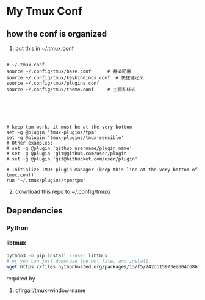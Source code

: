 # My Tmux Conf

## how the conf is organized

1. put this in ~/.tmux.conf
```

# ~/.tmux.conf
source ~/.config/tmux/base.conf      # 基础配置
source ~/.config/tmux/keybindings.conf  # 快捷键定义
source ~/.config/tmux/plugins.conf
source ~/.config/tmux/theme.conf     # 主题和样式






# keep tpm work, it must be at the very bottom
set -g @plugin 'tmux-plugins/tpm'
set -g @plugin 'tmux-plugins/tmux-sensible'
# Other examples:
# set -g @plugin 'github_username/plugin_name'
# set -g @plugin 'git@github.com/user/plugin'
# set -g @plugin 'git@bitbucket.com/user/plugin'

# Initialize TMUX plugin manager (keep this line at the very bottom of tmux.conf)
run '~/.tmux/plugins/tpm/tpm' 
```

2. download this repo to ~/.config/tmux/


##  Dependencies
### Python
#### libtmux
```bash
python3 -m pip install --user libtmux
# or you can just download the whl file, and install.
wget https://files.pythonhosted.org/packages/13/f5/742db15973ee604b6861a8c92df44a900c88fcd1abd041161dd37371764f/libtmux-0.46.1-py3-none-any.whl
```
required by 
1. ofirgall/tmux-window-name
